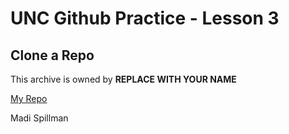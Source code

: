 # UNC Github Practice - Lesson 3

## Clone a Repo

This archive is owned by **REPLACE WITH YOUR NAME**

[My Repo](https://github.com/YOUR-NAME/UNC-Github-Practice)

Madi Spillman

